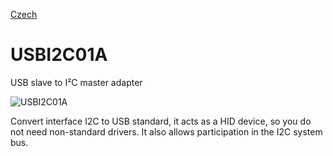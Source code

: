 
[Czech](./README.cs.md)
<!--- module --->
# USBI2C01A
<!--- Emodule --->

<!--- subtitle --->USB slave to I²C master adapter<!--- Esubtitle --->

![USBI2C01A](/doc/img/USBI2C01A_top_big.jpg)

<!--- description --->Convert interface I2C to USB standard, it acts as a HID device, so you do not need non-standard drivers. It also allows participation in the I2C system bus.<!--- Edescription --->
            